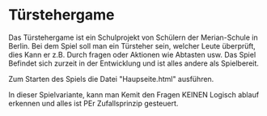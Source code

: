 # Türstehergame
Das Türstehergame ist ein Schulprojekt von Schülern der Merian-Schule in Berlin.
Bei dem Spiel soll man ein Türsteher sein, welcher Leute überprüft, dies Kann er z.B. Durch fragen oder Aktionen wie Abtasten usw.
Das Spiel Befindet sich zurzeit in der Entwicklung und ist alles andere als Spielbereit.

Zum Starten des Spiels die Datei "Haupseite.html" ausführen.

In dieser Spielvariante, kann man Kemit den Fragen KEINEN Logisch ablauf erkennen und alles ist PEr Zufallsprinzip gesteuert.
